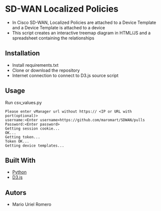 # SD-WAN Localized Policies 
- In Cisco SD-WAN, Localized Policies are attached to a Device Template and a Device Template is attached to a device
- This script creates an interactive treemap diagram in HTML/JS and a spreadsheet containing the relationships


## Installation
- Install requirements.txt
- Clone or download the repository
- Internet connection to connect to D3.js source script

## Usage
Run csv_values.py
```
Please enter vManager url without https:// <IP or URL with port(optional)>
username:<Enter username>https://github.com/maromart/SDWAN/pulls
Password:<Enter password>
Getting session cookie...
OK...
Getting token...
Token OK...
Getting device templates...
```
## Built With
- [Python](https://www.python.org/)
- [D3.js](https://d3js.org/)

## Autors
- Mario Uriel Romero 
